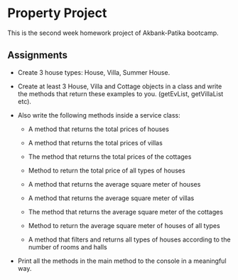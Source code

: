 # Property Project
This is the second week homework project of Akbank-Patika bootcamp.

## Assignments

* Create 3 house types: House, Villa, Summer House.

* Create at least 3 House, Villa and Cottage objects in a class and write the methods that return these examples to you. (getEvList, getVillaList etc).

* Also write the following methods inside a service class:

    * A method that returns the total prices of houses

    * A method that returns the total prices of villas

    * The method that returns the total prices of the cottages

    * Method to return the total price of all types of houses

    * A method that returns the average square meter of houses

    * A method that returns the average square meter of villas

    * The method that returns the average square meter of the cottages

    * Method to return the average square meter of houses of all types

    * A method that filters and returns all types of houses according to the number of rooms and halls


* Print all the methods in the main method to the console in a meaningful way.